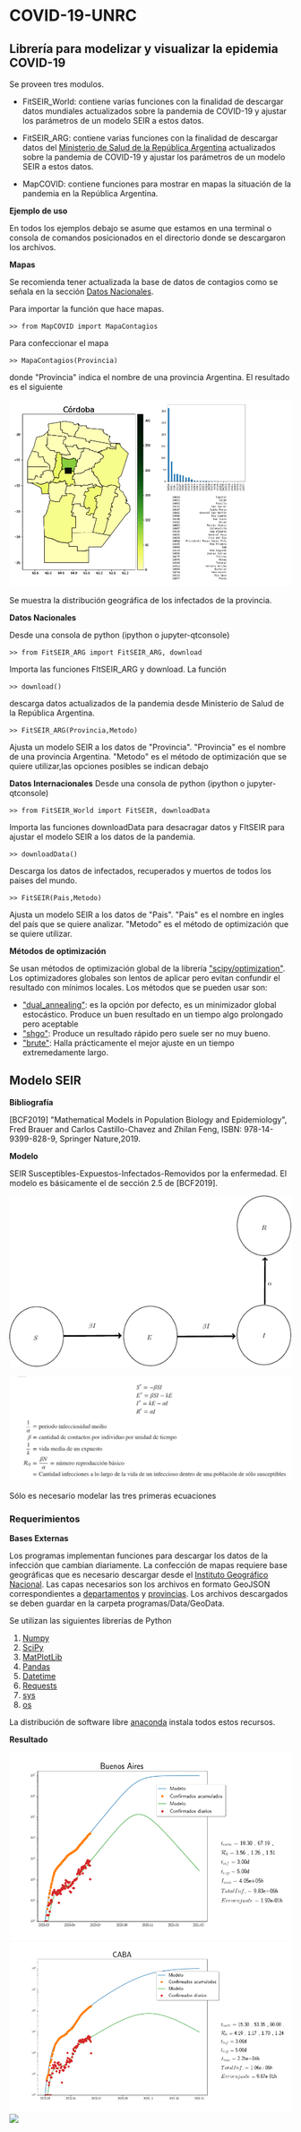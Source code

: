 # COVID-19-UNRC
<h2> Librería para modelizar y visualizar la epidemia COVID-19 </h2>

Se proveen tres modulos.

* FitSEIR_World: contiene varias funciones con la finalidad de descargar datos mundiales actualizados sobre la pandemia de COVID-19 y ajustar los parámetros de   un modelo SEIR a estos datos.

* FitSEIR_ARG:  contiene varias funciones con la finalidad de descargar datos del [Ministerio de Salud de la República Argentina](https://www.argentina.gob.ar/salud) actualizados sobre la pandemia de COVID-19 y ajustar los parámetros de   un modelo SEIR a estos datos.

* MapCOVID: contiene funciones para mostrar en mapas la situación de la pandemia en la República Argentina.


**Ejemplo de uso**

En todos los ejemplos debajo se asume que estamos en una terminal o consola de comandos posicionados en el directorio donde se descargaron los archivos.

**Mapas**

Se recomienda tener actualizada la base de datos de contagios como se señala en la sección [Datos Nacionales](#item1).

Para importar la función que hace mapas.

    >> from MapCOVID import MapaContagios

Para confeccionar el mapa

    >> MapaContagios(Provincia)

donde "Provincia" indica el nombre de una provincia Argentina. El resultado es el siguiente

![SEIR](Imagenes/EjemplosMapas.png)

Se muestra la distribución geográfica de los infectados de la provincia.


<a name=”item1″></a>
**Datos Nacionales**


Desde una consola de python (ipython o jupyter-qtconsole)

    >> from FitSEIR_ARG import FitSEIR_ARG, download

Importa las funciones FItSEIR_ARG  y download. La función

    >> download()

descarga datos actualizados de la pandemia desde Ministerio de Salud de la República Argentina.

    >> FitSEIR_ARG(Provincia,Metodo)

Ajusta un modelo SEIR a los datos de "Provincia". "Provincia" es  el nombre de una provincia Argentina.  "Metodo" es el método de optimización que se quiere utilizar,las opciones posibles se indican debajo


**Datos Internacionales**
Desde una consola de python (ipython o jupyter-qtconsole)

    >> from FitSEIR_World import FitSEIR, downloadData

Importa las funciones downloadData para desacragar datos y FItSEIR para ajustar el modelo SEIR a los datos de la pandemia.

    >> downloadData()

Descarga los datos de infectados, recuperados y muertos de todos los paises del mundo.

    >> FitSEIR(Pais,Metodo)

Ajusta un modelo SEIR a los datos de "Pais". "Pais" es  el nombre en ingles del país que se quiere analizar.  "Metodo" es el método de optimización que se quiere utilizar.

**Métodos de optimización**

Se usan métodos de optimización global de la librería ["scipy/optimization"](https://docs.scipy.org/doc/scipy/reference/optimize.html). Los optimizadores globales son lentos de aplicar pero evitan confundir el resultado con mínimos locales. Los métodos que se pueden usar son:

* ["dual_annealing"](https://docs.scipy.org/doc/scipy/reference/generated/scipy.optimize.dual_annealing.html#scipy.optimize.dual_annealing): es la opción por defecto, es un minimizador global estocástico.  Produce un buen resultado en un tiempo algo prolongado pero aceptable
* ["shgo"](https://docs.scipy.org/doc/scipy/reference/generated/scipy.optimize.shgo.html): Produce un resultado rápido pero suele ser no muy bueno.
* ["brute"](https://docs.scipy.org/doc/scipy/reference/generated/scipy.optimize.brute.html#scipy.optimize.brute): Halla prácticamente el mejor ajuste en un tiempo extremedamente largo.

<h2> Modelo SEIR </h2>

<b> Bibliografía </b>

[BCF2019] "Mathematical Models in Population Biology and Epidemiology", Fred Brauer and Carlos Castillo-Chavez and Zhilan Feng, ISBN: 978-14-9399-828-9, Springer Nature,2019.

**Modelo**


SEIR Susceptibles-Expuestos-Infectados-Removidos por la enfermedad.  El modelo es básicamente el de sección 2.5 de [BCF2019].

![SEIR](Imagenes/SEIR.png)

![](Imagenes/Formulas.png)

Sólo es necesario modelar las tres primeras  ecuaciones

### Requerimientos ###

**Bases Externas**

Los programas implementan funciones para descargar los datos de la infección que cambian diariamente. La confección de mapas requiere base geográficas que es necesario descargar desde el [Instituto Geográfico Nacional](https://www.ign.gob.ar/NuestrasActividades/InformacionGeoespacial/CapasSIG). Las capas necesarios son los archivos en formato GeoJSON correspondientes a [departamentos](http://ramsac.ign.gob.ar/operaciones_sig/shp_from_geoserver/download.php?f=Z2VvanNvbjo6ZGVwYXJ0YW1lbnRvLnppcA%3D%3D) y [provincias](http://ramsac.ign.gob.ar/operaciones_sig/shp_from_geoserver/download.php?f=Z2VvanNvbjo6cHJvdmluY2lhLnppcA%3D%3D). Los archivos descargados se deben guardar en la carpeta programas/Data/GeoData.   

Se utilizan las siguientes librerías de Python
1. [Numpy](https://numpy.org/)
2. [SciPy](https://www.scipy.org/)
3. [MatPlotLib](https://matplotlib.org/)
4. [Pandas](https://pandas.pydata.org/)
5. [Datetime](https://docs.python.org/3/library/datetime.html)
6. [Requests](https://pypi.org/project/requests/)
7. [sys](https://docs.python.org/3/library/sys.html)
8. [os](https://docs.python.org/3/library/os.html)

La distribución de software libre [anaconda](https://www.anaconda.com/) instala todos estos recursos.

**Resultado**<a name=”item1″></a>

![](Imagenes/18-junio-2020-Buenos-Aires.png)
![](Imagenes/18-junio-2020-CABA.png)
![](Imagenes/18-junio-2020-Córdoba.png)
